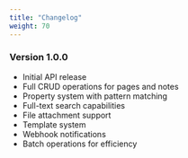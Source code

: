 ```yaml
---
title: "Changelog"
weight: 70
---
```


### Version 1.0.0
- Initial API release
- Full CRUD operations for pages and notes
- Property system with pattern matching
- Full-text search capabilities
- File attachment support
- Template system
- Webhook notifications
- Batch operations for efficiency
